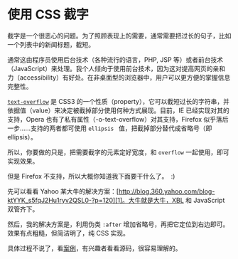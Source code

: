 # 使用 CSS 截字

截字是一个很恶心的问题。为了照顾表现上的需要，通常需要把过长的句子，比如一个列表中的新闻标题，截短。

通常这由程序员使用后台技术（各种流行的语言，PHP, JSP 等）或者前台技术（JavaScript）来处理。我个人倾向于使用前台技术，因为这对提高网页的亲和力（accessibility）有好处。在非桌面型的浏览器中，用户可以更方便的掌握信息完整性。

[`text-overflow`][0] 是 CSS3 的一个性质（property），它可以截短过长的字符串，并依据值（value）来决定被截掉部分使用何种方式展现。目前，IE 已经实现对其的支持，Opera 也有了私有属性（-o-text-overflow）对其支持，Firefox 似乎落后一步……支持的两者都可使用 `ellipsis ` 值，把截掉部分替代成省略号（即 ellipsis）。

所以，你要做的只是，把需要截字的元素定好宽度，和 `overflow` 一起使用，即可实现效果。

但是 Firefox 不支持，所以大概你知道我下面要干什么了。　:)

先可以看看 Yahoo 某大牛的解决方案：[http://blog.360.yahoo.com/blog-ktYYK_s5fqJ2Hu1ryv2QSL0-?p=120][1]。大牛就是大牛，XBL 和 JavaScript 双管齐下。

然后，我的解决方案是，利用伪类 `:after` 增加省略号，再把它定位到右边即可。效果有点粗糙，但简洁明了，纯 CSS 实现。

具体过程不说了，看[案例][2]，有兴趣者看看源码，很容易理解的。

[0]: http://www.w3.org/TR/2003/CR-css3-text-20030514/#text-overflow
[1]: http://blog.360.yahoo.com/blog-ktYYK_s5fqJ2Hu1ryv2QSL0-?p=120
[2]: http://realazy.com/lab/ellipsis/
